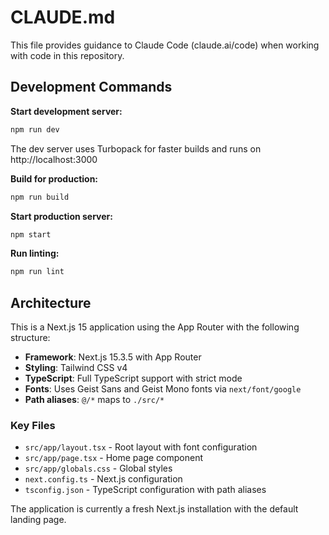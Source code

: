 # CLAUDE.md

This file provides guidance to Claude Code (claude.ai/code) when working with code in this repository.

## Development Commands

**Start development server:**
```bash
npm run dev
```
The dev server uses Turbopack for faster builds and runs on http://localhost:3000

**Build for production:**
```bash
npm run build
```

**Start production server:**
```bash
npm start
```

**Run linting:**
```bash
npm run lint
```

## Architecture

This is a Next.js 15 application using the App Router with the following structure:

- **Framework**: Next.js 15.3.5 with App Router
- **Styling**: Tailwind CSS v4
- **TypeScript**: Full TypeScript support with strict mode
- **Fonts**: Uses Geist Sans and Geist Mono fonts via `next/font/google`
- **Path aliases**: `@/*` maps to `./src/*`

### Key Files

- `src/app/layout.tsx` - Root layout with font configuration
- `src/app/page.tsx` - Home page component
- `src/app/globals.css` - Global styles
- `next.config.ts` - Next.js configuration
- `tsconfig.json` - TypeScript configuration with path aliases

The application is currently a fresh Next.js installation with the default landing page.